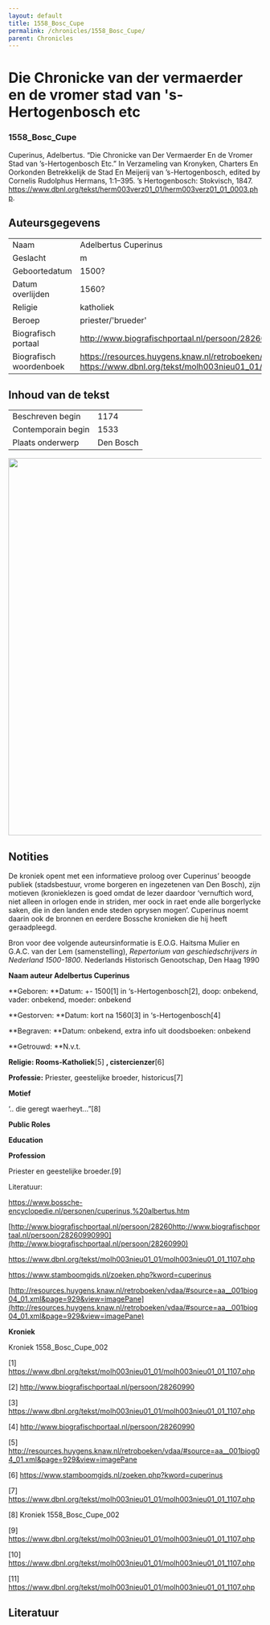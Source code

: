 ```yaml
---
layout: default
title: 1558_Bosc_Cupe
permalink: /chronicles/1558_Bosc_Cupe/
parent: Chronicles
--- 
```



# Die Chronicke van der vermaerder en de vromer stad van 's-Hertogenbosch etc 

### 1558_Bosc_Cupe 

Cuperinus, Adelbertus. “Die Chronicke van Der Vermaerder En de Vromer Stad van ’s-Hertogenbosch Etc.” In Verzameling van Kronyken, Charters En Oorkonden Betrekkelijk de Stad En Meijerij van ’s-Hertogenbosch, edited by Cornelis Rudolphus Hermans, 1:1–395. ’s Hertogenbosch: Stokvisch, 1847. https://www.dbnl.org/tekst/herm003verz01_01/herm003verz01_01_0003.php. 

## Auteursgegevens 

| | | 
| --------------- | --------------- | 
| Naam | Adelbertus Cuperinus | 
| Geslacht | m | 
| Geboortedatum | 1500? | 
| Datum overlijden | 1560? | 
| Religie | katholiek | 
| Beroep | priester/'brueder' | 
| Biografisch portaal | http://www.biografischportaal.nl/persoon/28260990 | 
| Biografisch woordenboek | https://resources.huygens.knaw.nl/retroboeken/vdaa/#source=aa__001biog04_01.xml&page=929&view=imagePane&accessor=accessor_index, https://www.dbnl.org/tekst/molh003nieu01_01/molh003nieu01_01_1107.php | 

## Inhoud van de tekst 

| | | 
| --------------- | --------------- | 
| Beschreven begin | 1174 | 
| Contemporain begin | 1533 | 
| Plaats onderwerp | Den Bosch | 

[<img src="..\..\barplots_chronicles\1558_Bosc_Cupe.jpg" width="750"/>](..\..\barplots_chronicles\1558_Bosc_Cupe.jpg) 

## Notities 

De kroniek opent met een informatieve proloog over Cuperinus’ beoogde publiek
(stadsbestuur, vrome borgeren en ingezetenen van Den Bosch), zijn motieven
(kronieklezen is goed omdat de lezer daardoor ‘vernuftich word, niet alleen in
orlogen ende in striden, mer oock in raet ende alle borgerlycke saken, die in
den landen ende steden oprysen mogen’. Cuperinus noemt daarin ook de bronnen
en eerdere Bossche kronieken die hij heeft geraadpleegd.

Bron voor dee volgende auteursinformatie is E.O.G. Haitsma Mulier en G.A.C.
van der Lem (samenstelling),  _Repertorium van geschiedschrijvers in Nederland
1500-1800_. Nederlands Historisch Genootschap, Den Haag 1990

**Naam auteur Adelbertus Cuperinus**

**Geboren:         **Datum: +- 1500[1] in ‘s-Hertogenbosch[2], doop: onbekend,
vader: onbekend,                                  moeder: onbekend

**Gestorven:      **Datum: kort na 1560[3] in ‘s-Hertogenbosch[4]

**Begraven:        **Datum: onbekend, extra info uit doodsboeken: onbekend

**Getrouwd:      **N.v.t.

**Religie:            Rooms-Katholiek**[5] **, cistercienzer**[6]

**Professie:**       Priester, geestelijke broeder, historicus[7]  

**Motief**

‘.. die geregt waerheyt…”[8]

**Public Roles**

**Education**

**Profession**

Priester en geestelijke broeder.[9]

Literatuur:

<https://www.bossche-encyclopedie.nl/personen/cuperinus,%20albertus.htm>

[http://www.biografischportaal.nl/persoon/28260http://www.biografischportaal.nl/persoon/28260990990](http://www.biografischportaal.nl/persoon/28260990)

<https://www.dbnl.org/tekst/molh003nieu01_01/molh003nieu01_01_1107.php>

<https://www.stamboomgids.nl/zoeken.php?kword=cuperinus>

[http://resources.huygens.knaw.nl/retroboeken/vdaa/#source=aa__001biog04_01.xml&page=929&view=imagePane](http://resources.huygens.knaw.nl/retroboeken/vdaa/#source=aa__001biog04_01.xml&page=929&view=imagePane)

**Kroniek**

Kroniek 1558_Bosc_Cupe_002

[1] https://www.dbnl.org/tekst/molh003nieu01_01/molh003nieu01_01_1107.php

[2] http://www.biografischportaal.nl/persoon/28260990

[3] https://www.dbnl.org/tekst/molh003nieu01_01/molh003nieu01_01_1107.php

[4] http://www.biografischportaal.nl/persoon/28260990

[5]
http://resources.huygens.knaw.nl/retroboeken/vdaa/#source=aa__001biog04_01.xml&page=929&view=imagePane

[6] https://www.stamboomgids.nl/zoeken.php?kword=cuperinus

[7] https://www.dbnl.org/tekst/molh003nieu01_01/molh003nieu01_01_1107.php

[8] Kroniek 1558_Bosc_Cupe_002

[9] https://www.dbnl.org/tekst/molh003nieu01_01/molh003nieu01_01_1107.php

[10] https://www.dbnl.org/tekst/molh003nieu01_01/molh003nieu01_01_1107.php

[11] https://www.dbnl.org/tekst/molh003nieu01_01/molh003nieu01_01_1107.php



## Literatuur 

